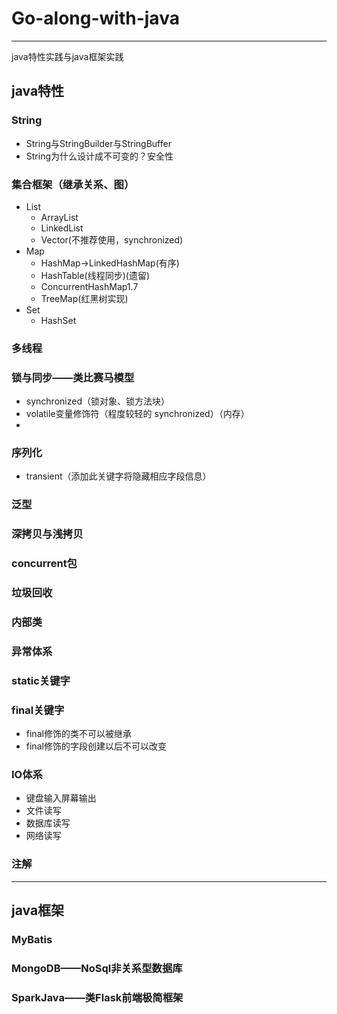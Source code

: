 # Go-along-with-java
---
java特性实践与java框架实践

## java特性

### String
* String与StringBuilder与StringBuffer
* String为什么设计成不可变的？安全性

### 集合框架（继承关系、图）
* List
    * ArrayList
    * LinkedList
    * Vector(不推荐使用，synchronized)
* Map
    * HashMap->LinkedHashMap(有序)
    * HashTable(线程同步)(遗留)
    * ConcurrentHashMap1.7
    * TreeMap(红黑树实现)
* Set
    * HashSet
### 多线程

### 锁与同步——类比赛马模型

* synchronized（锁对象、锁方法块）
* volatile变量修饰符（程度较轻的 synchronized）（内存）
* 

### 序列化
* transient（添加此关键字将隐藏相应字段信息）

### 泛型

### 深拷贝与浅拷贝

### concurrent包

### 垃圾回收

### 内部类

### 异常体系

### static关键字

### final关键字
* final修饰的类不可以被继承
* final修饰的字段创建以后不可以改变

### IO体系
* 键盘输入屏幕输出
* 文件读写
* 数据库读写
* 网络读写

### 注解

---
## java框架

### MyBatis

### MongoDB——NoSql非关系型数据库

### SparkJava——类Flask前端极简框架

 
